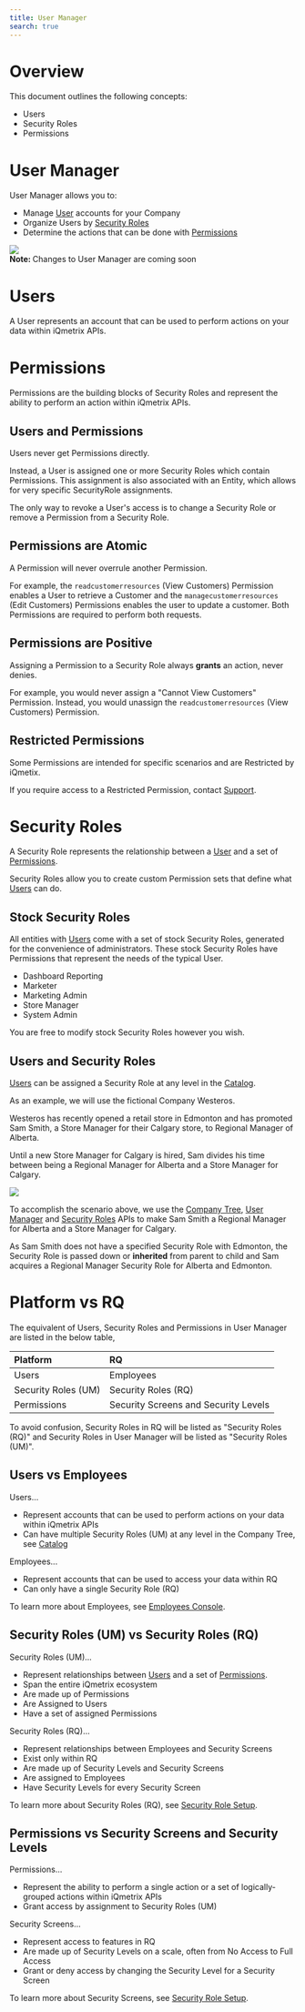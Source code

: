 ```yaml
---
title: User Manager
search: true
---
```


# Overview

This document outlines the following concepts:

* Users
* Security Roles
* Permissions

# User Manager

User Manager allows you to:

* Manage [User](#users) accounts for your Company
* Organize Users by [Security Roles](#security-roles)
* Determine the actions that can be done with [Permissions](#permissions)

<img class="popUpImage" src="http://developers.iqmetrix.com/images/user_manager.jpg"/> 

<div class="alert alert-info" role="alert"><i class="fa fa-info-circle"></i> <b>Note: </b>
Changes to User Manager are coming soon
</div>

# Users

A User represents an account that can be used to perform actions on your data within iQmetrix APIs. 

# Permissions

Permissions are the building blocks of Security Roles and represent the ability to perform an action within iQmetrix APIs. 

## Users and Permissions

Users never get Permissions directly. 

Instead, a User is assigned one or more Security Roles which contain Permissions. This assignment is also associated with an Entity, which allows for very specific SecurityRole assignments.

The only way to revoke a User's access is to change a Security Role or remove a Permission from a Security Role.

## Permissions are Atomic

A Permission will never overrule another Permission.

For example, the `readcustomerresources` (View Customers) Permission enables a User to retrieve a Customer and the `managecustomerresources` (Edit Customers) Permissions enables the user to update a customer. Both Permissions are required to perform both requests.

## Permissions are Positive

Assigning a Permission to a Security Role always **grants** an action, never denies. 

For example, you would never assign a "Cannot View Customers" Permission. Instead, you would unassign the `readcustomerresources` (View Customers) Permission.

## Restricted Permissions

Some Permissions are intended for specific scenarios and are Restricted by iQmetix.

If you require access to a Restricted Permission, contact <a href="mailto:apisupport@iqmetrix.com?subject=Support">Support</a>.

# Security Roles

A Security Role represents the relationship between a [User](#users) and a set of [Permissions](#permissions).

Security Roles allow you to create custom Permission sets that define what [Users](#users) can do.

## Stock Security Roles

All entities with [Users](#users) come with a set of stock Security Roles, generated for the convenience of administrators. These stock Security Roles have Permissions that represent the needs of the typical User.

* Dashboard Reporting
* Marketer
* Marketing Admin
* Store Manager
* System Admin

You are free to modify stock Security Roles however you wish.

## Users and Security Roles

[Users](#users) can be assigned a Security Role at any level in the [Catalog](http://developers.iqmetrix.com/concepts/company-tree/).

As an example, we will use the fictional Company Westeros. 

Westeros has recently opened a retail store in Edmonton and has promoted Sam Smith, a Store Manager for their Calgary store, to Regional Manager of Alberta.

Until a new Store Manager for Calgary is hired, Sam divides his time between being a Regional Manager for Alberta and a Store Manager for Calgary.

<img class="popUpImage" src="http://developers.iqmetrix.com/images/assigned-role.png"/> 

To accomplish the scenario above, we use the [Company Tree](/api/company-tree), [User Manager](/api/user-manager) and [Security Roles](/api/security-roles) APIs to make Sam Smith a Regional Manager for Alberta and a Store Manager for Calgary. 

As Sam Smith does not have a specified Security Role with Edmonton, the Security Role is passed down or **inherited** from parent to child and Sam acquires a Regional Manager Security Role for Alberta and Edmonton.

# Platform vs RQ

The equivalent of Users, Security Roles and Permissions in User Manager are listed in the below table,

| Platform | RQ | 
|:---------|:---|
| Users | Employees |
| Security Roles (UM) | Security Roles (RQ) |
| Permissions | Security Screens and Security Levels |

To avoid confusion, Security Roles in RQ will be listed as "Security Roles (RQ)" and Security Roles in User Manager will be listed as "Security Roles (UM)".

## Users vs Employees

Users...

* Represent accounts that can be used to perform actions on your data within iQmetrix APIs
* Can have multiple Security Roles (UM) at any level in the Company Tree, see [Catalog](http://developers.iqmetrix.com/concepts/company-tree/#inheritance)

Employees...

* Represent accounts that can be used to access your data within RQ
* Can only have a single Security Role (RQ)

To learn more about Employees, see [Employees Console](https://support.iqmetrix.com/hc/en-us/articles/228695067-Employees-Console).

## Security Roles (UM) vs Security Roles (RQ)

Security Roles (UM)...

* Represent relationships between [Users](#users) and a set of [Permissions](#permissions).
* Span the entire iQmetrix ecosystem
* Are made up of Permissions 
* Are Assigned to Users 
* Have a set of assigned Permissions

Security Roles (RQ)...

* Represent relationships between Employees and Security Screens
* Exist only within RQ
* Are made up of Security Levels and Security Screens
* Are assigned to Employees
* Have Security Levels for every Security Screen

To learn more about Security Roles (RQ), see [Security Role Setup](https://support.iqmetrix.com/hc/en-us/articles/228837967-Settings-Security-Roles-and-Descriptions).

## Permissions vs Security Screens and Security Levels

Permissions...

* Represent the ability to perform a single action or a set of logically-grouped actions within iQmetrix APIs
* Grant access by assignment to Security Roles (UM) 

Security Screens...

* Represent access to features in RQ 
* Are made up of Security Levels on a scale, often from No Access to Full Access
* Grant or deny access by changing the Security Level for a Security Screen

To learn more about Security Screens, see [Security Role Setup](https://support.iqmetrix.com/hc/en-us/articles/228837967-Settings-Security-Roles-and-Descriptions).